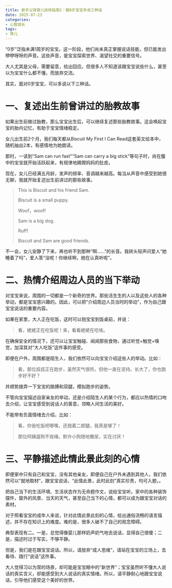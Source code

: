 ```yaml
---
title: 新手父母育儿扶持指南2：跟0岁宝宝多说三种话
date: 2025-07-23
categories:
- 心智成长
tags:
- 育儿
---
```


“0岁”泛指未满1周岁的宝宝。这一阶段，他们尚未真正掌握说话技能，但已能发出咿咿呀呀的声音。这些声音，是宝宝探索世界、渴望社交的重要信号。

大人尤其是父母，需要留意，给出回应。但很多人不知道该跟宝宝说些什么，甚至以为宝宝什么都不懂，而放弃交流。

其实，面对0岁宝宝，可以多说以下三种话。

# 一、复述出生前曾讲过的胎教故事 #

如果出生前做过胎教，那么宝宝出生后，可以继续复述那些胎教故事。这会唤起宝宝的胎内记忆，有助于宝宝情绪稳定。

女儿出生前2个月，我们每天都从Biscuit My First I Can Read这套英文绘本中，随机抽出2本，有感情地为她朗读。

那时，一读到“Sam can run fast"“Sam can carry a big stick”等句子时，尚在腹中的宝宝就开始活跃起来，有规律地踢蹬妈妈的肚皮。

现在，女儿已经满五月龄，发声的频率、音调越来越高。每当从声音中感受到她很无聊，我就开始复述出生前讲过的那些故事。

> This is Biscuit and his friend Sam.
> 
> Biscuit is a small puppy.
> 
> Woof，woof!
> 
> Sam is a big dog.
> 
> Ruff!
> 
> Biscuit and Sam are good friends.

不一会，女儿安静了下来，再也听不到那种“啊……”的长音。我转头轻声问爱人“她睡着了吗”，爱人答“没呢！你继续啊，她在认真听呢”。

# 二、热情介绍周边人员的当下举动 #

对宝宝来说，周围的一切都是一个新奇的世界。那些活生生的人以及这些人的各种举动，都是宝宝感兴趣的。因此，可以把“介绍周边人员当时的举动”，作为自己跟宝宝说话的重要内容。

如果在家里，大人正在吃饭，这时可以抱宝宝到饭桌前，并说：

> 看，姥姥正在吃饭呢！来，看看姥姥在吃啥。

在确保安全的情况下，还可以让宝宝触碰、闻闻那些食物，通过听觉+触觉+嗅觉，加深其对“大人吃饭”这件事的感受。

即便在户外，周围都是陌生人，我们依然可以向宝宝介绍这些人的举动。比如：

> 看，那位叔叔正在跑步，虽然天气很热，但他一直在坚持。长大了，你也跑步好不好？

并顺势拨弄一下宝宝的胳膊和双腿，模拟跑步的姿势。

不管向宝宝描述自家亲友的举动，还是介绍陌生人的某个行为，都应以热情的口吻去介绍，让宝宝感受到说话人的善意，领略人间生活的美好。

不能带有负面情绪去介绍，比如：

> 看，你爸吃饭吧唧嘴，还翘着二郎腿，我真是够了！
> 
> 那位阿姨遛狗不拴绳，默许小狗随地撒尿，实在讨厌！

# 三、平静描述此情此景此刻的心情 #

即便家中只有自己和宝宝，没有其他亲友，即便自己在户外未遇到其他人，我们依然可以“就地取材”，跟宝宝说话，“此情此景，此时此刻”真实珍贵，均可入题，。

把自己当下的生活环境、生活状态作为无命题作文，说给宝宝听。家中的各种装饰摆件，窗外的风景、当天的天气，甚至自己当下的心情，都可以成为跟宝宝对话的素材。

对于照看宝宝的成年人来说，针对此情此景此刻的心情，给出通俗流畅的语言描述，并不存在知识上的难度。难的是，很多人破不了自己的观念障碍。

典型表现有二。一是，总觉得像婴儿那样奶声奶气地去说话，显得自己很傻；二是，描述时过于写实，不够平静。

但是，我们是在跟宝宝说话。所以，请放弃“成人思维”，请站在宝宝的立场上，去看待、践行“说话”这件事。

大人觉得习以为常的场景，却可能是宝宝眼中的“新世界”；宝宝虽然听不懂大人说话的真实含义，却能感受到大人说话的真实情绪。所以，请平静耐心地跟宝宝说话，引导他们感受这个美好的世界。





